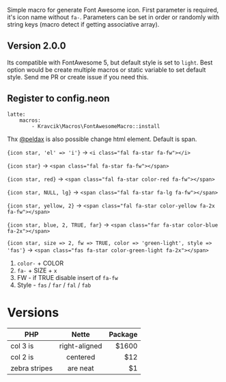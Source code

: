 Simple macro for generate Font Awesome icon. First parameter is required, it's icon name without `fa-`. Parameters can be set in order or randomly with string keys (macro detect if getting associative array).

## Version 2.0.0

Its compatible with FontAwesome 5, but default style is set to `light`. Best option would be create multiple macros or static variable to set default style. Send me PR or create issue if you need this. 

## Register to config.neon

```
latte:
    macros:
        - Kravcik\Macros\FontAwesomeMacro::install
```

Thx [@peldax](https://github.com/peldax) is also  possible change html element. Default is span.

`{icon star, 'el' => 'i'}` -> `<i class="fal fa-star fa-fw"></i>`


`{icon star}` -> `<span class="fal fa-star fa-fw"></span>`


`{icon star, red}` -> `<span class="fal fa-star color-red fa-fw"></span>`


`{icon star, NULL, lg}` -> `<span class="fal fa-star fa-lg fa-fw"></span>`


`{icon star, yellow, 2}` -> `<span class="fal fa-star color-yellow fa-2x fa-fw"></span>`


`{icon star, blue, 2, TRUE, far}` -> `<span class="far fa-star color-blue fa-2x"></span>`


 `{icon star, size => 2, fw => TRUE, color => 'green-light', style => 'fas'}` -> `<span class="fas fa-star color-green-light fa-2x"></span>`
 
1. `color-` + COLOR 
2. `fa-` + SIZE + `x`
3. FW - if TRUE disable insert of `fa-fw`
4. Style - `fas` / `far` / `fal` / `fab`

# Versions

| PHP           | Nette         | Package  |
| ------------- |:-------------:| -----:|
| col 3 is      | right-aligned | $1600 |
| col 2 is      | centered      |   $12 |
| zebra stripes | are neat      |    $1 |